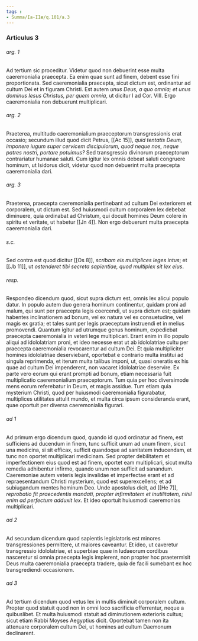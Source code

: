 ```yaml
---
tags : 
- Summa/Ia-IIæ/q.101/a.3
---
```


### Articulus 3

###### arg. 1
Ad tertium sic proceditur. Videtur quod non debuerint esse multa caeremonialia praecepta. Ea enim quae sunt ad finem, debent esse fini proportionata. Sed caeremonialia praecepta, sicut dictum est, ordinantur ad cultum Dei et in figuram Christi. Est autem *unus Deus, a quo omnia; et unus dominus Iesus Christus, per quem omnia*, ut dicitur I ad Cor. VIII. Ergo caeremonialia non debuerunt multiplicari.

###### arg. 2
Praeterea, multitudo caeremonialium praeceptorum transgressionis erat occasio; secundum illud quod dicit Petrus, [[Ac 15]], *quid tentatis Deum, imponere iugum super cervicem discipulorum, quod neque nos, neque patres nostri, portare potuimus?* Sed transgressio divinorum praeceptorum contrariatur humanae saluti. Cum igitur lex omnis debeat saluti congruere hominum, ut Isidorus dicit, videtur quod non debuerint multa praecepta caeremonialia dari.

###### arg. 3
Praeterea, praecepta caeremonialia pertinebant ad cultum Dei exteriorem et corporalem, ut dictum est. Sed huiusmodi cultum corporalem lex debebat diminuere, quia ordinabat ad Christum, qui docuit homines Deum colere in spiritu et veritate, ut habetur [[Jn 4]]. Non ergo debuerunt multa praecepta caeremonialia dari.

###### s.c.
Sed contra est quod dicitur [[Os 8]], *scribam eis multiplices leges intus*; et [[Jb 11]], ut *ostenderet tibi secreta sapientiae, quod multiplex sit lex eius*.

###### resp.
Respondeo dicendum quod, sicut supra dictum est, omnis lex alicui populo datur. In populo autem duo genera hominum continentur, quidam proni ad malum, qui sunt per praecepta legis coercendi, ut supra dictum est; quidam habentes inclinationem ad bonum, vel ex natura vel ex consuetudine, vel magis ex gratia; et tales sunt per legis praeceptum instruendi et in melius promovendi. Quantum igitur ad utrumque genus hominum, expediebat praecepta caeremonialia in veteri lege multiplicari. Erant enim in illo populo aliqui ad idololatriam proni, et ideo necesse erat ut ab idololatriae cultu per praecepta caeremonialia revocarentur ad cultum Dei. Et quia multipliciter homines idololatriae deserviebant, oportebat e contrario multa institui ad singula reprimenda, et iterum multa talibus imponi, ut, quasi oneratis ex his quae ad cultum Dei impenderent, non vacaret idololatriae deservire. Ex parte vero eorum qui erant prompti ad bonum, etiam necessaria fuit multiplicatio caeremonialium praeceptorum. Tum quia per hoc diversimode mens eorum referebatur in Deum, et magis assidue. Tum etiam quia mysterium Christi, quod per huiusmodi caeremonialia figurabatur, multiplices utilitates attulit mundo, et multa circa ipsum consideranda erant, quae oportuit per diversa caeremonialia figurari.

###### ad 1
Ad primum ergo dicendum quod, quando id quod ordinatur ad finem, est sufficiens ad ducendum in finem, tunc sufficit unum ad unum finem, sicut una medicina, si sit efficax, sufficit quandoque ad sanitatem inducendam, et tunc non oportet multiplicari medicinam. Sed propter debilitatem et imperfectionem eius quod est ad finem, oportet eam multiplicari, sicut multa remedia adhibentur infirmo, quando unum non sufficit ad sanandum. Caeremoniae autem veteris legis invalidae et imperfectae erant et ad repraesentandum Christi mysterium, quod est superexcellens; et ad subiugandum mentes hominum Deo. Unde apostolus dicit, ad [[He 7]], *reprobatio fit praecedentis mandati, propter infirmitatem et inutilitatem, nihil enim ad perfectum adduxit lex*. Et ideo oportuit huiusmodi caeremonias multiplicari.

###### ad 2
Ad secundum dicendum quod sapientis legislatoris est minores transgressiones permittere, ut maiores caveantur. Et ideo, ut caveretur transgressio idololatriae, et superbiae quae in Iudaeorum cordibus nasceretur si omnia praecepta legis implerent, non propter hoc praetermisit Deus multa caeremonialia praecepta tradere, quia de facili sumebant ex hoc transgrediendi occasionem.

###### ad 3
Ad tertium dicendum quod vetus lex in multis diminuit corporalem cultum. Propter quod statuit quod non in omni loco sacrificia offerrentur, neque a quibuslibet. Et multa huiusmodi statuit ad diminutionem exterioris cultus; sicut etiam Rabbi Moyses Aegyptius dicit. Oportebat tamen non ita attenuare corporalem cultum Dei, ut homines ad cultum Daemonum declinarent.

